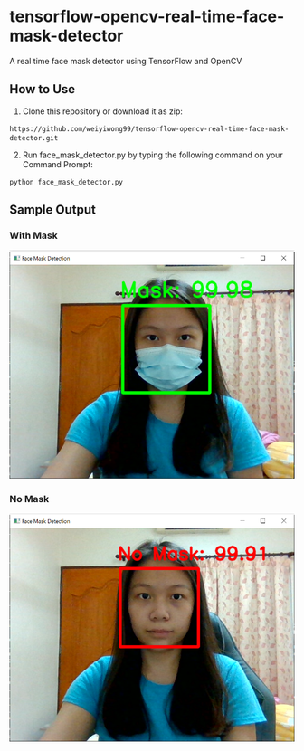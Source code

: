 # tensorflow-opencv-real-time-face-mask-detector
A real time face mask detector using TensorFlow and OpenCV
## How to Use
1. Clone this repository or download it as zip:
```
https://github.com/weiyiwong99/tensorflow-opencv-real-time-face-mask-detector.git
```
2. Run face_mask_detector.py by typing the following command on your Command Prompt:
```
python face_mask_detector.py
```
## Sample Output
### With Mask
![mask](sample_output_screenshots/output_mask.PNG)
### No Mask
![nomask](sample_output_screenshots/output_nomask.PNG)
